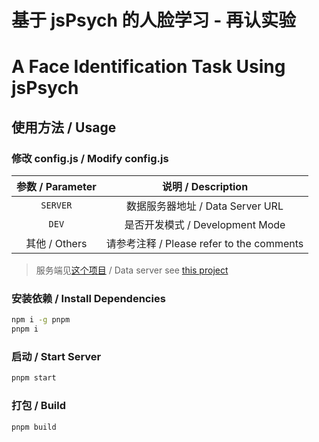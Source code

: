 # 基于 jsPsych 的人脸学习 - 再认实验
# A Face Identification Task Using jsPsych

## 使用方法 / Usage
### 修改 config.js / Modify config.js
| 参数 / Parameter | 说明 / Description |
| :---: | :---: |
| `SERVER` | 数据服务器地址 / Data Server URL |
| `DEV` | 是否开发模式 / Development Mode |
| 其他 / Others | 请参考注释 / Please refer to the comments |

> 服务端见[这个项目](https://github.com/LeafYeeXYZ/ExpFaceIdentifyServer) / Data server see [this project](https://github.com/LeafYeeXYZ/ExpFaceIdentifyServer)

### 安装依赖 / Install Dependencies
```bash
npm i -g pnpm
pnpm i
```

### 启动 / Start Server
```bash
pnpm start
```

### 打包 / Build
```bash
pnpm build
```